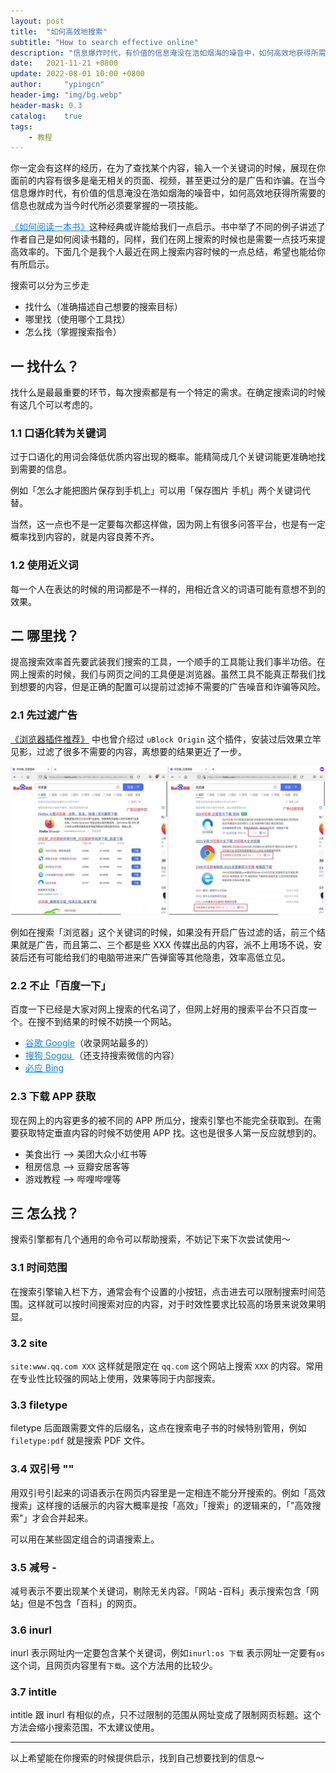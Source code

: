 ```yaml
---
layout: post
title:  "如何高效地搜索"
subtitle: "How to search effective online"
description: "信息爆炸时代，有价值的信息淹没在浩如烟海的噪音中，如何高效地获得所需要的信息也就成为当今时代所必须要掌握的一项技能"
date:   2021-11-21 +0800
update: 2022-08-01 10:00 +0800
author:     "ypingcn"
header-img: "img/bg.webp"
header-mask: 0.3
catalog:    true
tags:
    - 教程
---
```



你一定会有这样的经历，在为了查找某个内容，输入一个关键词的时候，展现在你面前的内容有很多是毫无相关的页面、视频，甚至更过分的是广告和诈骗。在当今信息爆炸时代，有价值的信息淹没在浩如烟海的噪音中，如何高效地获得所需要的信息也就成为当今时代所必须要掌握的一项技能。

<a href="https://book.douban.com/subject/1013208/" style="color: #0c82ff;" target="_blank" rel="noopener nofollow">《如何阅读一本书》</a>这种经典或许能给我们一点启示。书中举了不同的例子讲述了作者自己是如何阅读书籍的，同样，我们在网上搜索的时候也是需要一点技巧来提高效率的。下面几个是我个人最近在网上搜索内容时候的一点总结，希望也能给你有所启示。

搜索可以分为三步走

 - 找什么（准确描述自己想要的搜索目标）
 - 哪里找（使用哪个工具找）
 - 怎么找（掌握搜索指令）

## 一 找什么？

找什么是最最重要的环节，每次搜索都是有一个特定的需求。在确定搜索词的时候有这几个可以考虑的。

### 1.1 口语化转为关键词

过于口语化的用词会降低优质内容出现的概率。能精简成几个关键词能更准确地找到需要的信息。

例如「怎么才能把图片保存到手机上」可以用「保存图片 手机」两个关键词代替。

当然，这一点也不是一定要每次都这样做，因为网上有很多问答平台，也是有一定概率找到内容的，就是内容良莠不齐。

### 1.2 使用近义词

每一个人在表达的时候的用词都是不一样的，用相近含义的词语可能有意想不到的效果。

## 二 哪里找？


提高搜索效率首先要武装我们搜索的工具，一个顺手的工具能让我们事半功倍。在网上搜索的时候，我们与网页之间的工具便是浏览器。虽然工具不能真正帮我们找到想要的内容，但是正确的配置可以提前过滤掉不需要的广告噪音和诈骗等风险。

### 2.1 先过滤广告

[《浏览器插件推荐》](/special/firefox/addons/) 中也曾介绍过 ```uBlock Origin``` 这个插件，安装过后效果立竿见影，过滤了很多不需要的内容，离想要的结果更近了一步。

<img src="/img/post/20211121-search-ublock.jpg" alt="搜索时广告过滤开启关闭的效果对比" title="搜索时广告过滤开启关闭的效果对比" />

例如在搜索「浏览器」这个关键词的时候，如果没有开启广告过滤的话，前三个结果就是广告，而且第二、三个都是些 XXX 传媒出品的内容，派不上用场不说，安装后还有可能给我们的电脑带进来广告弹窗等其他隐患，效率高低立见。

### 2.2 不止「百度一下」

百度一下已经是大家对网上搜索的代名词了，但网上好用的搜索平台不只百度一个。在搜不到结果的时候不妨换一个网站。

 - <a href="https://www.google.com" style="color: #0c82ff;" target="_blank" rel="noopener nofollow">谷歌 Google</a>（收录网站最多的）
 - <a href="https://www.sogou.com" style="color: #0c82ff;" target="_blank" rel="noopener nofollow">搜狗 Sogou </a> （还支持搜索微信的内容）
 - <a href="https://www.bing.com" style="color: #0c82ff;" target="_blank" rel="noopener nofollow">必应 Bing </a>

### 2.3 下载 APP 获取

现在网上的内容更多的被不同的 APP 所瓜分，搜索引擎也不能完全获取到。在需要获取特定垂直内容的时候不妨使用 APP 找。这也是很多人第一反应就想到的。

 - 美食出行 --> 美团大众小红书等
 - 租房信息 --> 豆瓣安居客等
 - 游戏教程 --> 哔哩哔哩等

## 三 怎么找？

搜索引擎都有几个通用的命令可以帮助搜索，不妨记下来下次尝试使用～

### 3.1 时间范围

在搜索引擎输入栏下方，通常会有个设置的小按钮，点击进去可以限制搜索时间范围。这样就可以按时间搜索对应的内容，对于时效性要求比较高的场景来说效果明显。

### 3.2 site

```site:www.qq.com XXX``` 这样就是限定在 ```qq.com``` 这个网站上搜索 ```XXX``` 的内容。常用在专业性比较强的网站上使用，效果等同于内部搜索。

### 3.3 filetype

filetype 后面跟需要文件的后缀名，这点在搜索电子书的时候特别管用，例如 ```filetype:pdf``` 就是搜索 PDF 文件。

### 3.4 双引号 ""

用双引号引起来的词语表示在网页内容里是一定相连不能分开搜索的。例如「高效搜索」这样搜的话展示的内容大概率是按「高效」「搜索」的逻辑来的，「"高效搜索"」才会合并起来。

可以用在某些固定组合的词语搜索上。

### 3.5 减号 -

减号表示不要出现某个关键词，剔除无关内容。「网站 -百科」表示搜索包含「网站」但是不包含「百科」的网页。

### 3.6 inurl

inurl 表示网址内一定要包含某个关键词，例如```inurl:os 下载``` 表示网址一定要有```os```这个词，且网页内容里有```下载```。这个方法用的比较少。

### 3.7 intitle

intitle 跟 inurl 有相似的点，只不过限制的范围从网址变成了限制网页标题。这个方法会缩小搜索范围，不太建议使用。


--- 

以上希望能在你搜索的时候提供启示，找到自己想要找到的信息～

